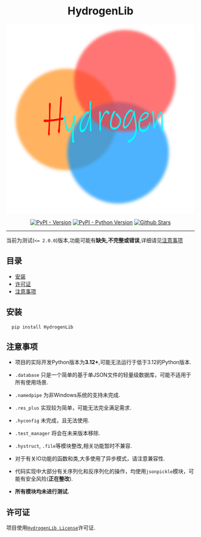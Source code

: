 # <center>HydrogenLib</center>

![LOGO](LOGO-PNG.png)

<div style="text-align: center">

[![PyPI - Version](https://img.shields.io/pypi/v/hydrogenlib.svg)](https://pypi.org/project/hydrogenlib)
[![PyPI - Python Version](https://img.shields.io/pypi/pyversions/hydrogenlib.svg)](https://pypi.org/project/hydrogenlib)
[![Github Stars](https://img.shields.io/github/stars/SongzqInChina/HydrogenLib.svg)](https://github.com/SongzqInChina/HydrogenLib)

</div>

[//]: # ([![Action Status]&#40;https://github.com/SongzqInChina/HydrogenLib/actions/workflows/python-publish.yml/badge.svg&#41;]&#40;)

[//]: # (    https://github.com/SongzqInChina/HydrogenLib/actions&#41;)

---

当前为测试(`<= 2.0.0`)版本,功能可能有**缺失,不完整或错误**,详细请见[注意事项](#注意事项)


## 目录

- [安装](#安装)
- [许可证](#许可证)
- [注意事项](#注意事项)

## 安装

```shell
  pip install HydrogenLib
```

## 注意事项
- 项目的实际开发Python版本为**3.12+**,可能无法运行于低于3.12的Python版本.
- `.database` 只是一个简单的基于单JSON文件的轻量级数据库，可能不适用于所有使用场景.
- `.namedpipe` 为非Windows系统的支持未完成.
- `.res_plus` 实现较为简单，可能无法完全满足需求.
- `.hyconfig` 未完成，且无法使用.
- `.test_manager` 将会在未来版本移除.
- `.hystruct`, `.file`等模块整改,相关功能暂时不兼容.
- 对于有关IO功能的函数和类,大多使用了异步模式，请注意兼容性.

- 代码实现中大部分有关序列化和反序列化的操作，均使用`jsonpickle`模块，可能有安全风险(**正在整改**).
- **所有模块均未进行测试.**

## 许可证

项目使用[`HydrogenLib License`](License.md)许可证.
